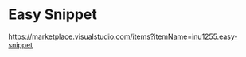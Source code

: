 # Easy Snippet

<a target="_blank" href="https://marketplace.visualstudio.com/items?itemName=inu1255.easy-snippet">https://marketplace.visualstudio.com/items?itemName=inu1255.easy-snippet</a>
